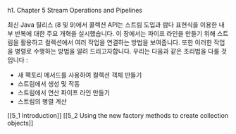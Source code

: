 h1. Chapter 5 Stream Operations and Pipelines

최신 Java 릴리스 (8 및 9)에서 콜렉션 API는 스트림 도입과 람다 표현식을 이용한 내부 반복에 대한 주요 개혁을 실시했습니다. 이 장에서는 파이프 라인을 만들기 위해 스트림을 활용하고 컬렉션에서 여러 작업을 연결하는 방법을 보여줍니다. 또한 이러한 작업을 병렬로 수행하는 방법을 알려 드리고자합니다. 우리는 다음과 같은 조리법을 다룰 것입니다 :

* 새 팩토리 메서드를 사용하여 컬렉션 객체 만들기
* 스트림에서 생성 및 작동
* 스트림에서 연산 파이프 라인 만들기
* 스트림의 병렬 계산

[[5_1 Introduction]]
[[5_2 Using the new factory methods to create collection objects]]